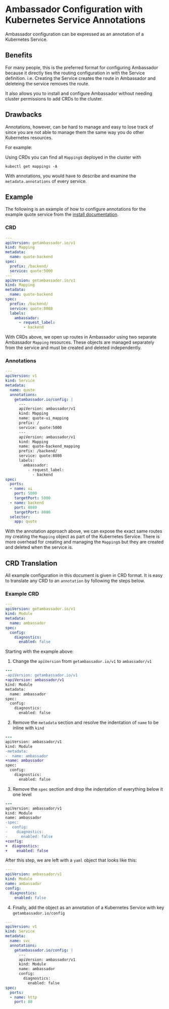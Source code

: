 # Ambassador Configuration with Kubernetes Service Annotations

Ambassador configuration can be expressed as an annotation of a Kubernetes Service.

## Benefits

For many people, this is the preferred format for configuring Ambassador because it directly ties the routing configuration in with the Service definition. i.e. Creating the Service creates the route in Ambassador and deleteing the service removes the route.

It also allows you to install and configure Ambassador without needing cluster permissions to add CRDs to the cluster.

## Drawbacks

Annotations, however, can be hard to manage and easy to lose track of since you are not able to manage them the same way you do other Kubernetes resources.

For example:

Using CRDs you can find all `Mapping`s deployed in the cluster with

```
kubectl get mappings -A
```

With annotations, you would have to describe and examine the `metadata.annotations` of every service.

## Example

The following is an example of how to configure annotations for the example quote service from the [install documentation](../../../user-guide/getting-started).

### CRD

```yaml
---
apiVersion: getambassador.io/v1
kind: Mapping
metadata:
  name: quote-backend
spec:
  prefix: /backend/
  service: quote:5000
---
apiVersion: getambassador.io/v1
kind: Mapping
metadata:
  name: quote-backend
spec:
  prefix: /backend/
  service: quote:8080
  labels:
    ambassador:
      - request_label:
        - backend
```
With CRDs above, we open up routes in Ambassador using two separate Ambassador `Mapping` resources. These objects are managed separately from the service and must be created and deleted independently.

### Annotations

```yaml
---
apiVersion: v1
kind: Service
metadata:
  name: quote
  annotations:
    getambassador.io/config: |
      ---
      apiVersion: ambassador/v1
      kind: Mapping
      name: quote-ui_mapping
      prefix: /
      service: quote:5000
      ---
      apiVersion: ambassador/v1
      kind: Mapping
      name: quote-backend_mapping
      prefix: /backend/
      service: quote:8080
      labels:
        ambassador:
          - request_label:
            - backend
spec:
  ports:
  - name: ui
    port: 5000
    targetPort: 5000
  - name: backend
    port: 8080
    targetPort: 8080
  selector:
    app: quote
```

With the annotation approach above, we can expose the exact same routes my creating the `Mapping` object as part of the Kubernetes Service. There is more overhead for creating and managing the `Mapping`s but they are created and deleted when the service is.

## CRD Translation

All example configuration in this document is given in CRD format. It is easy to translate any CRD to an `annotation` by following the steps below.

### Example CRD

```yaml
---
apiVersion: getambassador.io/v1
kind: Module
metadata:
  name: ambassador
spec:
  config:
    diagnostics:
      enabled: false
```

Starting with the example above:

1. Change the `apiVersion` from `getambassador.io/v1` to `ambassador/v1`

```diff
---
-apiVersion: getambassador.io/v1
+apiVersion: ambassador/v1
kind: Module
metadata:
  name: ambassador
spec:
  config:
    diagnostics:
      enabled: false
```

2. Remove the `metadata` section and resolve the indentation of `name` to be inline with `kind`

```diff
---
apiVersion: ambassador/v1
kind: Module
-metadata:
-  name: ambassador
+name: ambassador
spec:
  config:
    diagnostics:
      enabled: false
```

3. Remove the `spec` section and drop the indentation of everything below it one level

```diff
---
apiVersion: ambassador/v1
kind: Module
name: ambassador
-spec:
-  config:
-    diagnostics:
-      enabled: false
+config:
+  diagnostics:
+    enabled: false
```

After this step, we are left with a `yaml` object that looks like this:

```yaml
---
apiVersion: ambassador/v1
kind: Module
name: ambassador
config:
  diagnostics:
    enabled: false
```

4. Finally, add the object as an annotation of a Kubernetes Service with key `getambassador.io/config`

```yaml
---
apiVersion: v1
kind: Service
metadata:
  name: svc
  annotations:
    getambassador.io/config: |
      ---
      apiVersion: ambassador/v1
      kind: Module
      name: ambassador
      config:
        diagnostics:
          enabled: false
spec:
  ports:
  - name: http
    port: 80
```
